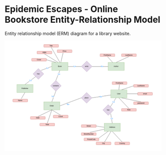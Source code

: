 # Epidemic Escapes - Online Bookstore Entity-Relationship Model

Entity relationship model (ERM) diagram for a library website.

![library entity-relationship model](./fswd-library-entity-relationship-model.png)
